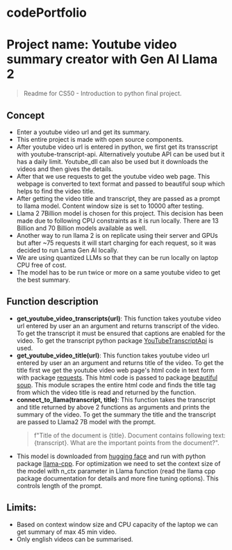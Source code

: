 # codePortfolio
# Project name: Youtube video summary creator with Gen AI Llama 2
>Readme for CS50 - Introduction to python final project.

## Concept
- Enter a youtube video url and get its summary. <br/>
- This entire project is made with open source components.<br/>
- After youtube video url is entered in python, we first get its transscript with youtube-transcript-api. Alternatively youtube API can be used but it has a daily limit. Youtube_dll can also be used but it downloads the videos and then gives the details. <br/>
- After that we use requests to get the youtube video web page. This webpage is converted to text format and passed to beautiful soup which helps to find the video title.<br/>
- After getting the video title and transcript, they are passed as a prompt to llama model. Content window size is set to 10000 after testing.<br/>
- Llama 2 7Billion model is chosen for this project. This decision has been made due to following CPU constraints as it is run locally. There are 13 Billion and 70 Billion models available as well.<br/>
- Another way to run llama 2 is on replicate using their server and GPUs but after ~75 requests it will start charging for each request, so it was decided to run Lama Gen AI locally.<br/>
- We are using quantized LLMs so that they can be run locally on laptop CPU free of cost.<br/>
- The model has to be run twice or more on a same youtube video to get the best summary.<br/>

## Function description
- **get_youtube_video_transcripts(url)**: This function takes youtube video url entered by user an an argument and returns transcript of the video. To get the transcript it must be ensured that captions are enabled for the video. To get the transcript python package [YouTubeTranscriptApi](https://pypi.org/project/youtube-transcript-api/) is used.
- **get_youtube_video_title(url)**: This function takes youtube video url entered by user an an argument and returns title of the video. To get the title first we get the youtube video web page's html code in text form with package [requests](https://pypi.org/project/requests/). This html code is passed to package [beautiful soup](https://pypi.org/project/beautifulsoup4/). This module scrapes the entire html code and finds the title tag from which the video title is read and returned by the function.
- **connect_to_llama(transcript, title)**: This function takes the transcript and title returned by above 2 functions as arguments and prints the summary of the video. To get the summary the title and the transcript are passed to Llama2 7B model with the prompt.<br/>
  >f"Title of the document is {title}. Document contains following text: {transcript}. What are the important points from the document?".<br/>
- This model is downloaded from [hugging face](https://huggingface.co/TheBloke/Llama-2-7B-GGUF) and run with python package [llama-cpp](https://pypi.org/project/llama-cpp-python/). For optimization we need to set the context size of the model with n_ctx parameter in Llama function (read the llama cpp package documentation for details and   more fine tuning options). This controls length of the prompt.

## Limits:
- Based on context window size and CPU capacity of the laptop we can get summary of max 45 min video.
- Only english videos can be summarised.

